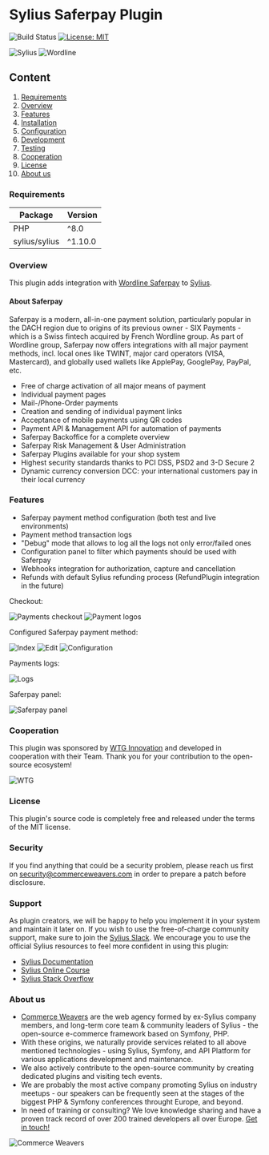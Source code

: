 # Sylius Saferpay Plugin

![Build Status](https://github.com/CommerceWeavers/SyliusSaferpayPlugin/actions/workflows/build.yaml/badge.svg)
[![License: MIT](https://img.shields.io/badge/License-MIT-yellow.svg)](https://opensource.org/licenses/MIT)

![Sylius](docs/img/sylius.png) ![Wordline](docs/img/wordline.png)

## Content

1. [Requirements](#requirements)
1. [Overview](#overview)
1. [Features](#features)
1. [Installation](docs/installation.md)
1. [Configuration](docs/configuration.md)
1. [Development](docs/development.md)
1. [Testing](docs/testing.md)
1. [Cooperation](#cooperation)
1. [License](#license)
1. [About us](#about-us)

### Requirements

| Package       | Version |
|---------------|---------|
| PHP           | ^8.0    |
| sylius/sylius | ^1.10.0 |

### Overview

This plugin adds integration with [Wordline Saferpay](https://www.saferpay.com) to [Sylius](https://github.com/Sylius/Sylius).

#### About Saferpay

Saferpay is a modern, all-in-one payment solution, particularly popular in the DACH region due to origins of its
previous owner - SIX Payments - which is a Swiss fintech acquired by French Wordline group. As part of Wordline group,
Saferpay now offers integrations with all major payment methods, incl. local ones like TWINT, major card operators
(VISA, Mastercard), and globally used wallets like ApplePay, GooglePay, PayPal, etc.

- Free of charge activation of all major means of payment
- Individual payment pages
- Mail-/Phone-Order payments
- Creation and sending of individual payment links
- Acceptance of mobile payments using QR codes
- Payment API & Management API for automation of payments
- Saferpay Backoffice for a complete overview
- Saferpay Risk Management & User Administration
- Saferpay Plugins available for your shop system
- Highest security standards thanks to PCI DSS, PSD2 and 3-D Secure 2 
- Dynamic currency conversion DCC: your international customers pay in their local currency

### Features

- Saferpay payment method configuration (both test and live environments)
- Payment method transaction logs
- "Debug" mode that allows to log all the logs not only error/failed ones
- Configuration panel to filter which payments should be used with Saferpay
- Webhooks integration for authorization, capture and cancellation
- Refunds with default Sylius refunding process (RefundPlugin integration in the future)

Checkout:

![Payments checkout](docs/img/overview/payments-checkout.png)
![Payment logos](docs/img/overview/payment-logos.png)

Configured Saferpay payment method:

![Index](docs/img/overview/payment-methods.png)
![Edit](docs/img/overview/edit-form.png)
![Configuration](docs/img/overview/payment-methods-configuration.png)

Payments logs:

![Logs](docs/img/overview/logs.png)

Saferpay panel:

![Saferpay panel](docs/img/overview/panel.png)

### Cooperation

This plugin was sponsored by [WTG Innovation](https://www.wtg.com/innovation) and developed in cooperation
with their Team. Thank you for your contribution to the open-source ecosystem!

![WTG](docs/img/wtg.png)

### License

This plugin's source code is completely free and released under the terms of the MIT license.

### Security

If you find anything that could be a security problem, please reach us first on security@commerceweavers.com
in order to prepare a patch before disclosure.

### Support

As plugin creators, we will be happy to help you implement it in your system and maintain it later on.
If you wish to use the free-of-charge community support, make sure to join the [Sylius Slack](https://sylius-community.slack.com/).
We encourage you to use the official Sylius resources to feel more confident in using this plugin:

- [Sylius Documentation](https://docs.sylius.com/en/latest/)
- [Sylius Online Course](https://sylius.com/online-course/)
- [Sylius Stack Overflow](https://stackoverflow.com/questions/tagged/sylius)

### About us

- [Commerce Weavers](https://www.commerceweavers.com/) are the web agency formed by ex-Sylius company members, and long-term core team & community leaders of Sylius - the open-source e-commerce framework based on Symfony, PHP.
- With these origins, we naturally provide services related to all above mentioned technologies - using Sylius, Symfony, and API Platform for various applications development and maintenance.
- We also actively contribute to the open-source community by creating dedicated plugins and visiting tech events.
- We are probably the most active company promoting Sylius on industry meetups - our speakers can be frequently seen at the stages of the biggest PHP & Symfony conferences throught Europe, and beyond.
- In need of training or consulting? We love knowledge sharing and have a proven track record of over 200 trained developers all over Europe. [Get in touch!](https://www.commerceweavers.com/#contact)

![Commerce Weavers](docs/img/cw.png)
